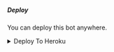 
##### Deploy
You can deploy this bot anywhere.

<details><summary>Deploy To Heroku</summary>
<p>
<br>
<a href="https://heroku.com/deploy?template=https://github.com/sunaif-adkar2/auto-filter-bot-premier.git/tree/main">
  <img src="https://www.herokucdn.com/deploy/button.svg" alt="Deploy">
</a>
</p>
</details>

